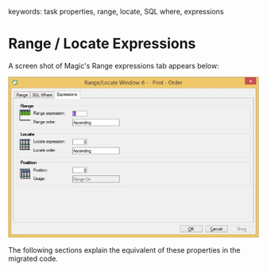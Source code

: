 ﻿keywords: task properties, range, locate, SQL where, expressions
# Range / Locate Expressions
A screen shot of Magic's Range expressions tab appears below:

![Range-Locate-Expressions](Range-Locate-Expressions.jpg)

The following sections explain the equivalent of these properties in the migrated code.

